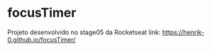 # focusTimer
Projeto desenvolvido no stage05 da Rocketseat
link: https://henrik-0.github.io/focusTimer/
